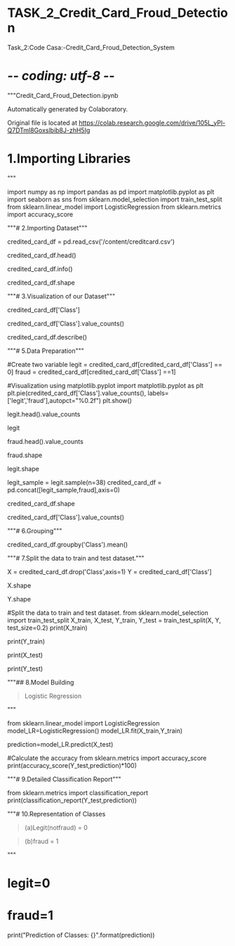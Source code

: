 # TASK_2_Credit_Card_Froud_Detection
Task_2:Code Casa:-Credit_Card_Froud_Detection_System
# -*- coding: utf-8 -*-
"""Credit_Card_Froud_Detection.ipynb

Automatically generated by Colaboratory.

Original file is located at
    https://colab.research.google.com/drive/105L_yPl-Q7DTml8Goxslbib8J-zhH5Ig

# 1.Importing Libraries
"""

import numpy as np
import pandas as pd
import matplotlib.pyplot as plt
import seaborn as sns
from sklearn.model_selection import train_test_split
from sklearn.linear_model import LogisticRegression
from sklearn.metrics import accuracy_score

"""# 2.Importing Dataset"""

credited_card_df = pd.read_csv('/content/creditcard.csv')

credited_card_df.head()

credited_card_df.info()

credited_card_df.shape

"""# 3.Visualization of our Dataset"""

credited_card_df['Class']

credited_card_df['Class'].value_counts()

credited_card_df.describe()

"""# 5.Data Preparation"""

#Create two variable
legit = credited_card_df[credited_card_df['Class'] == 0]
fraud = credited_card_df[credited_card_df['Class'] ==1]

#Visualization using matplotlib.pyplot
import matplotlib.pyplot as plt
plt.pie(credited_card_df['Class'].value_counts(), labels=['legit','fraud'],autopct="%0.2f")
plt.show()

legit.head().value_counts

legit

fraud.head().value_counts

fraud.shape

legit.shape

legit_sample = legit.sample(n=38)
credited_card_df = pd.concat([legit_sample,fraud],axis=0)

credited_card_df.shape

credited_card_df['Class'].value_counts()

"""# 6.Grouping"""

credited_card_df.groupby('Class').mean()

"""# 7.Split the data to train and test dataset."""

X = credited_card_df.drop('Class',axis=1)
Y = credited_card_df['Class']

X.shape

Y.shape

#Split the data to train and test dataset.
from sklearn.model_selection import train_test_split
X_train, X_test, Y_train, Y_test = train_test_split(X, Y, test_size=0.2)
print(X_train)

print(Y_train)

print(X_test)

print(Y_test)

"""##  8.Model Building

> Logistic Regression


"""

from sklearn.linear_model import LogisticRegression
model_LR=LogisticRegression()
model_LR.fit(X_train,Y_train)

prediction=model_LR.predict(X_test)

#Calculate the accuracy
from sklearn.metrics import accuracy_score
print(accuracy_score(Y_test,prediction)*100)

"""# 9.Detailed Classification Report"""

from sklearn.metrics import classification_report
print(classification_report(Y_test,prediction))

"""# 10.Representation of Classes
> (a)Legit(notfraud) = 0

> (b)fraud  = 1




"""

# legit=0
# fraud=1
print("Prediction of Classes: {}".format(prediction))
